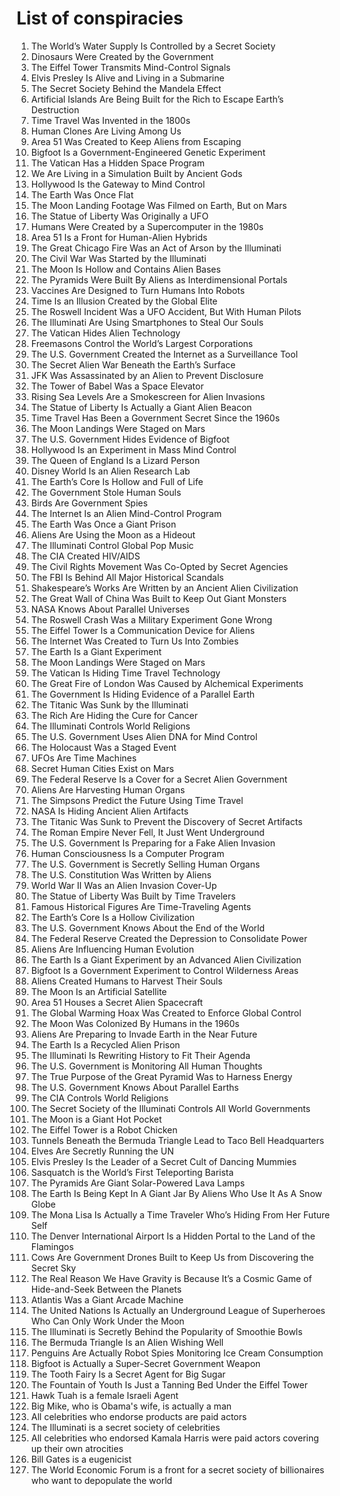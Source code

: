 # List of conspiracies

1. The World’s Water Supply Is Controlled by a Secret Society
2. Dinosaurs Were Created by the Government
3. The Eiffel Tower Transmits Mind-Control Signals
4. Elvis Presley Is Alive and Living in a Submarine
5. The Secret Society Behind the Mandela Effect
6. Artificial Islands Are Being Built for the Rich to Escape Earth’s Destruction
7. Time Travel Was Invented in the 1800s
8. Human Clones Are Living Among Us
9. Area 51 Was Created to Keep Aliens from Escaping
10. Bigfoot Is a Government-Engineered Genetic Experiment
11. The Vatican Has a Hidden Space Program
12. We Are Living in a Simulation Built by Ancient Gods
13. Hollywood Is the Gateway to Mind Control
14. The Earth Was Once Flat
15. The Moon Landing Footage Was Filmed on Earth, But on Mars
16. The Statue of Liberty Was Originally a UFO
17. Humans Were Created by a Supercomputer in the 1980s
18. Area 51 Is a Front for Human-Alien Hybrids
19. The Great Chicago Fire Was an Act of Arson by the Illuminati
20. The Civil War Was Started by the Illuminati
21. The Moon Is Hollow and Contains Alien Bases
22. The Pyramids Were Built By Aliens as Interdimensional Portals
23. Vaccines Are Designed to Turn Humans Into Robots
24. Time Is an Illusion Created by the Global Elite
25. The Roswell Incident Was a UFO Accident, But With Human Pilots
26. The Illuminati Are Using Smartphones to Steal Our Souls
27. The Vatican Hides Alien Technology
28. Freemasons Control the World’s Largest Corporations
29. The U.S. Government Created the Internet as a Surveillance Tool
30. The Secret Alien War Beneath the Earth’s Surface
31. JFK Was Assassinated by an Alien to Prevent Disclosure
32. The Tower of Babel Was a Space Elevator
33. Rising Sea Levels Are a Smokescreen for Alien Invasions
34. The Statue of Liberty Is Actually a Giant Alien Beacon
35. Time Travel Has Been a Government Secret Since the 1960s
36. The Moon Landings Were Staged on Mars
37. The U.S. Government Hides Evidence of Bigfoot
38. Hollywood Is an Experiment in Mass Mind Control
39. The Queen of England Is a Lizard Person
40. Disney World Is an Alien Research Lab
41. The Earth’s Core Is Hollow and Full of Life
42. The Government Stole Human Souls
43. Birds Are Government Spies
44. The Internet Is an Alien Mind-Control Program
45. The Earth Was Once a Giant Prison
46. Aliens Are Using the Moon as a Hideout
47. The Illuminati Control Global Pop Music
48. The CIA Created HIV/AIDS
49. The Civil Rights Movement Was Co-Opted by Secret Agencies
50. The FBI Is Behind All Major Historical Scandals
51. Shakespeare’s Works Are Written by an Ancient Alien Civilization
52. The Great Wall of China Was Built to Keep Out Giant Monsters
53. NASA Knows About Parallel Universes
54. The Roswell Crash Was a Military Experiment Gone Wrong
55. The Eiffel Tower Is a Communication Device for Aliens
56. The Internet Was Created to Turn Us Into Zombies
57. The Earth Is a Giant Experiment
58. The Moon Landings Were Staged on Mars
59. The Vatican Is Hiding Time Travel Technology
60. The Great Fire of London Was Caused by Alchemical Experiments
61. The Government Is Hiding Evidence of a Parallel Earth
62. The Titanic Was Sunk by the Illuminati
63. The Rich Are Hiding the Cure for Cancer
64. The Illuminati Controls World Religions
65. The U.S. Government Uses Alien DNA for Mind Control
66. The Holocaust Was a Staged Event
67. UFOs Are Time Machines
68. Secret Human Cities Exist on Mars
69. The Federal Reserve Is a Cover for a Secret Alien Government
70. Aliens Are Harvesting Human Organs
71. The Simpsons Predict the Future Using Time Travel
72. NASA Is Hiding Ancient Alien Artifacts
73. The Titanic Was Sunk to Prevent the Discovery of Secret Artifacts
74. The Roman Empire Never Fell, It Just Went Underground
75. The U.S. Government Is Preparing for a Fake Alien Invasion
76. Human Consciousness Is a Computer Program
77. The U.S. Government is Secretly Selling Human Organs
78. The U.S. Constitution Was Written by Aliens
79. World War II Was an Alien Invasion Cover-Up
80. The Statue of Liberty Was Built by Time Travelers
81. Famous Historical Figures Are Time-Traveling Agents
82. The Earth’s Core Is a Hollow Civilization
83. The U.S. Government Knows About the End of the World
84. The Federal Reserve Created the Depression to Consolidate Power
85. Aliens Are Influencing Human Evolution
86. The Earth Is a Giant Experiment by an Advanced Alien Civilization
87. Bigfoot Is a Government Experiment to Control Wilderness Areas
88. Aliens Created Humans to Harvest Their Souls
89. The Moon Is an Artificial Satellite
90. Area 51 Houses a Secret Alien Spacecraft
91. The Global Warming Hoax Was Created to Enforce Global Control
92. The Moon Was Colonized By Humans in the 1960s
93. Aliens Are Preparing to Invade Earth in the Near Future
94. The Earth Is a Recycled Alien Prison
95. The Illuminati Is Rewriting History to Fit Their Agenda
96. The U.S. Government is Monitoring All Human Thoughts
97. The True Purpose of the Great Pyramid Was to Harness Energy
98. The U.S. Government Knows About Parallel Earths
99. The CIA Controls World Religions
100. The Secret Society of the Illuminati Controls All World Governments
101. The Moon is a Giant Hot Pocket
102. The Eiffel Tower is a Robot Chicken
103. Tunnels Beneath the Bermuda Triangle Lead to Taco Bell Headquarters
104. Elves Are Secretly Running the UN
105. Elvis Presley Is the Leader of a Secret Cult of Dancing Mummies
106. Sasquatch is the World’s First Teleporting Barista
107. The Pyramids Are Giant Solar-Powered Lava Lamps
108. The Earth Is Being Kept In A Giant Jar By Aliens Who Use It As A Snow Globe
109. The Mona Lisa Is Actually a Time Traveler Who’s Hiding From Her Future Self
110. The Denver International Airport Is a Hidden Portal to the Land of the Flamingos
111. Cows Are Government Drones Built to Keep Us from Discovering the Secret Sky
112. The Real Reason We Have Gravity is Because It’s a Cosmic Game of Hide-and-Seek Between the Planets
113. Atlantis Was a Giant Arcade Machine
114. The United Nations Is Actually an Underground League of Superheroes Who Can Only Work Under the Moon
115. The Illuminati is Secretly Behind the Popularity of Smoothie Bowls
116. The Bermuda Triangle Is an Alien Wishing Well
117. Penguins Are Actually Robot Spies Monitoring Ice Cream Consumption
118. Bigfoot is Actually a Super-Secret Government Weapon
119. The Tooth Fairy Is a Secret Agent for Big Sugar
120. The Fountain of Youth Is Just a Tanning Bed Under the Eiffel Tower
121. Hawk Tuah is a female Israeli Agent
122. Big Mike, who is Obama's wife, is actually a man
123. All celebrities who endorse products are paid actors
124. The Illuminati is a secret society of celebrities
125. All celebrities who endorsed Kamala Harris were paid actors covering up their own atrocities
126. Bill Gates is a eugenicist
127. The World Economic Forum is a front for a secret society of billionaires who want to depopulate the world
